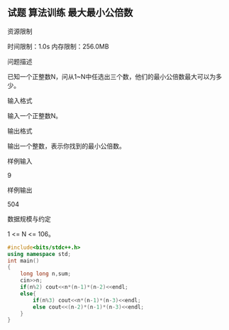 ## 试题 算法训练 最大最小公倍数

资源限制

时间限制：1.0s  内存限制：256.0MB

问题描述

已知一个正整数N，问从1~N中任选出三个数，他们的最小公倍数最大可以为多少。

输入格式

输入一个正整数N。

输出格式

输出一个整数，表示你找到的最小公倍数。

样例输入

9

样例输出

504

数据规模与约定

1 <= N <= 106。



```c++
#include<bits/stdc++.h>
using namespace std;
int main()
{
	long long n,sum;
	cin>>n;
	if(n%2) cout<<n*(n-1)*(n-2)<<endl;
	else{
		if(n%3) cout<<n*(n-1)*(n-3)<<endl;
		else cout<<(n-2)*(n-1)*(n-3)<<endl;
	}
}
```

